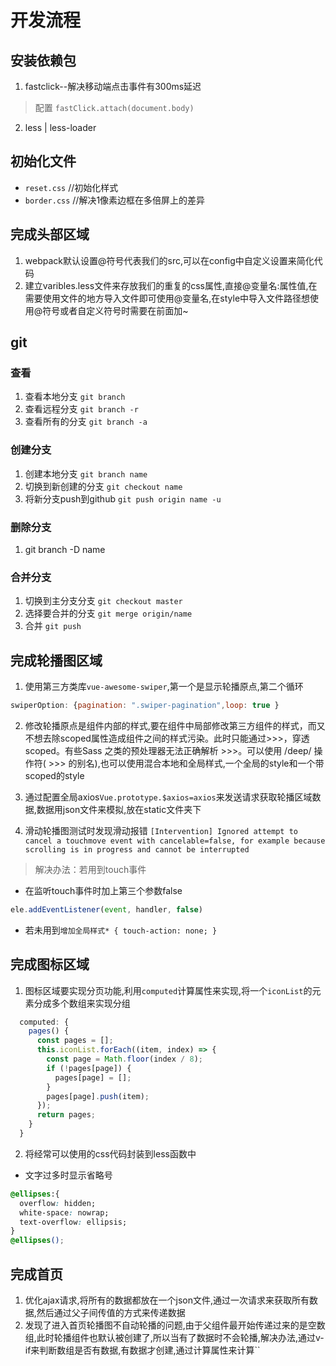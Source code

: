 # 开发流程

## 安装依赖包

1. fastclick--解决移动端点击事件有300ms延迟

>配置 `fastClick.attach(document.body)`

2. less | less-loader

## 初始化文件

+ `reset.css` //初始化样式
+ `border.css` //解决1像素边框在多倍屏上的差异

## 完成头部区域

1. webpack默认设置@符号代表我们的src,可以在config中自定义设置来简化代码
2. 建立varibles.less文件来存放我们的重复的css属性,直接@变量名:属性值,在需要使用文件的地方导入文件即可使用@变量名,在style中导入文件路径想使用@符号或者自定义符号时需要在前面加~

## git

### 查看

1. 查看本地分支 `git branch`
2. 查看远程分支 `git branch -r`
3. 查看所有的分支 `git branch -a`

### 创建分支

1. 创建本地分支 `git branch name`
2. 切换到新创建的分支 `git checkout name`
3. 将新分支push到github `git push origin name -u`

### 删除分支

1. git branch -D name

### 合并分支

1. 切换到主分支分支 `git checkout master`
2. 选择要合并的分支 `git merge origin/name`
3. 合并 `git push`

## 完成轮播图区域

1. 使用第三方类库`vue-awesome-swiper`,第一个是显示轮播原点,第二个循环

```js
swiperOption: {pagination: ".swiper-pagination",loop: true }
```

2. 修改轮播原点是组件内部的样式,要在组件中局部修改第三方组件的样式，而又不想去除scoped属性造成组件之间的样式污染。此时只能通过>>>，穿透scoped。有些Sass 之类的预处理器无法正确解析 >>>。可以使用 /deep/ 操作符( >>> 的别名),也可以使用混合本地和全局样式,一个全局的style和一个带scoped的style

3. 通过配置全局axios`Vue.prototype.$axios=axios`来发送请求获取轮播区域数据,数据用json文件来模拟,放在static文件夹下

4. 滑动轮播图测试时发现滑动报错 `[Intervention] Ignored attempt to cancel a touchmove event with cancelable=false, for example because scrolling is in progress and cannot be interrupted`
> 解决办法：若用到touch事件
+ 在监听touch事件时加上第三个参数false
```js
ele.addEventListener(event, handler, false)
```
+ 若未用到`增加全局样式* { touch-action: none; }`

## 完成图标区域

1. 图标区域要实现分页功能,利用`computed`计算属性来实现,将一个`iconList`的元素分成多个数组来实现分组

```js
  computed: {
    pages() {
      const pages = [];
      this.iconList.forEach((item, index) => {
        const page = Math.floor(index / 8);
        if (!pages[page]) {
          pages[page] = [];
        }
        pages[page].push(item);
      });
      return pages;
    }
  }
```

2. 将经常可以使用的css代码封装到less函数中

+ 文字过多时显示省略号

```css
@ellipses:{
  overflow: hidden;
  white-space: nowrap;
  text-overflow: ellipsis;
}
@ellipses();
```

## 完成首页

1. 优化ajax请求,将所有的数据都放在一个json文件,通过一次请求来获取所有数据,然后通过父子间传值的方式来传递数据
2. 发现了进入首页轮播图不自动轮播的问题,由于父组件最开始传递过来的是空数组,此时轮播组件也默认被创建了,所以当有了数据时不会轮播,解决办法,通过v-if来判断数组是否有数据,有数据才创建,通过计算属性来计算``
